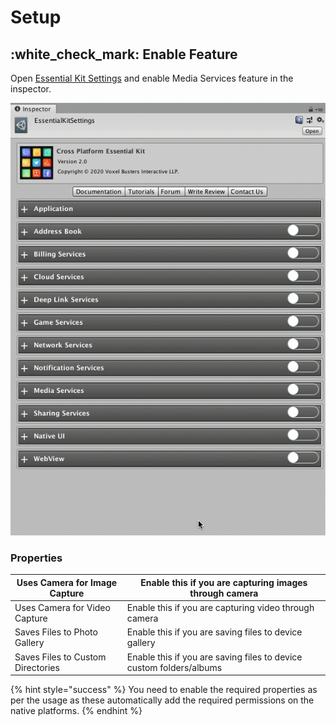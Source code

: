 # Setup

## :white\_check\_mark: Enable Feature

Open [Essential Kit Settings](../../plugin-overview/settings.md) and enable Media Services feature in the inspector.

![Enable Media Services](../../.gitbook/assets/EnableMediaServices.gif)

### Properties

| Uses Camera for Image Capture     | Enable this if you are capturing images through camera              |
| --------------------------------- | ------------------------------------------------------------------- |
| Uses Camera for Video Capture     | Enable this if you are capturing video through camera               |
| Saves Files to Photo Gallery      | Enable this if you are saving files to device gallery               |
| Saves Files to Custom Directories | Enable this if you are saving files to device custom folders/albums |

{% hint style="success" %}
You need to enable the required properties as per the usage as these automatically add the required permissions on the native platforms.
{% endhint %}
